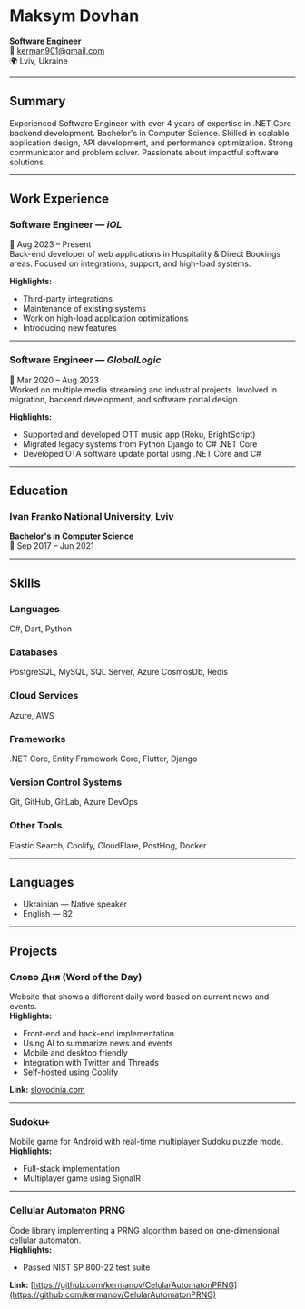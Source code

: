 
# Maksym Dovhan  
**Software Engineer**  
📧 kerman901@gmail.com  
🌍 Lviv, Ukraine  

---

## Summary  
Experienced Software Engineer with over 4 years of expertise in .NET Core backend development. Bachelor's in Computer Science. Skilled in scalable application design, API development, and performance optimization. Strong communicator and problem solver. Passionate about impactful software solutions.

---

## Work Experience

### Software Engineer — *iOL*  
📅 Aug 2023 – Present  
Back-end developer of web applications in Hospitality & Direct Bookings areas. Focused on integrations, support, and high-load systems.

**Highlights:**
- Third-party integrations  
- Maintenance of existing systems  
- Work on high-load application optimizations  
- Introducing new features  

---

### Software Engineer — *GlobalLogic*  
📅 Mar 2020 – Aug 2023  
Worked on multiple media streaming and industrial projects. Involved in migration, backend development, and software portal design.

**Highlights:**
- Supported and developed OTT music app (Roku, BrightScript)  
- Migrated legacy systems from Python Django to C# .NET Core  
- Developed OTA software update portal using .NET Core and C#  

---

## Education

### Ivan Franko National University, Lviv  
**Bachelor's in Computer Science**  
📅 Sep 2017 – Jun 2021

---

## Skills

### Languages  
C#, Dart, Python  

### Databases  
PostgreSQL, MySQL, SQL Server, Azure CosmosDb, Redis  

### Cloud Services  
Azure, AWS  

### Frameworks  
.NET Core, Entity Framework Core, Flutter, Django  

### Version Control Systems  
Git, GitHub, GitLab, Azure DevOps  

### Other Tools  
Elastic Search, Coolify, CloudFlare, PostHog, Docker  

---

## Languages  
- Ukrainian — Native speaker  
- English — B2  

---

## Projects

### Слово Дня (Word of the Day)
Website that shows a different daily word based on current news and events.  
**Highlights:**
- Front-end and back-end implementation  
- Using AI to summarize news and events  
- Mobile and desktop friendly
- Integration with Twitter and Threads  
- Self-hosted using Coolify

**Link:** [slovodnia.com](https://slovodnia.com)

---

### Sudoku+
Mobile game for Android with real-time multiplayer Sudoku puzzle mode.  
**Highlights:**
- Full-stack implementation  
- Multiplayer game using SignalR  

---

### Cellular Automaton PRNG
Code library implementing a PRNG algorithm based on one-dimensional cellular automaton.  
**Highlights:**
- Passed NIST SP 800-22 test suite

**Link:** [https://github.com/kermanov/CelularAutomatonPRNG](https://github.com/kermanov/CelularAutomatonPRNG)
